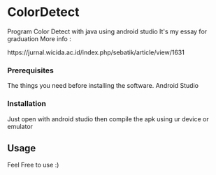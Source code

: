 # ColorDetect
Program Color Detect with java using android studio
It's my essay for graduation
More info :
<p> https://jurnal.wicida.ac.id/index.php/sebatik/article/view/1631 <p>

### Prerequisites

The things you need before installing the software.
Android Studio

### Installation
Just open with android studio then compile the apk using ur device or emulator

## Usage

Feel Free to use :)
